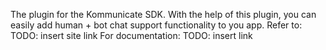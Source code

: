 
The plugin for the Kommunicate SDK.
With the help of this plugin, you can easily add human + bot chat support functionality to you app.
Refer to: TODO: insert site link
For documentation: TODO: insert link
